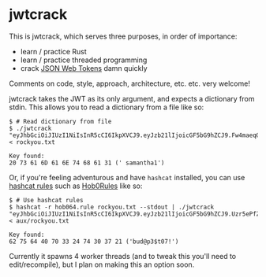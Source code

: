 # jwtcrack

This is jwtcrack, which serves three purposes, in order of importance:

- learn / practice Rust
- learn / practice threaded programming
- crack [JSON Web Tokens](https://tools.ietf.org/html/rfc7519) damn quickly

Comments on code, style, approach, architecture, etc. etc. very welcome!

jwtcrack takes the JWT as its only argument, and expects a dictionary from stdin.  This allows you to read a dictionary from a file like so:
```
$ # Read dictionary from file
$ ./jwtcrack "eyJhbGciOiJIUzI1NiIsInR5cCI6IkpXVCJ9.eyJzb21lIjoicGF5bG9hZCJ9.Fw4maeqOtL8pPwiI2_VzYBo4JQ91P1Ow3X3hNqx2wPg" < rockyou.txt 

Key found:
20 73 61 6D 61 6E 74 68 61 31 (' samantha1')
```

Or, if you're feeling adventurous and have `hashcat` installed, you can use [hashcat rules](https://hashcat.net/wiki/doku.php?id=rule_based_attack) such as [Hob0Rules](https://github.com/praetorian-inc/Hob0Rules) like so:
```
$ # Use hashcat rules
$ hashcat -r hob064.rule rockyou.txt --stdout | ./jwtcrack "eyJhbGciOiJIUzI1NiIsInR5cCI6IkpXVCJ9.eyJzb21lIjoicGF5bG9hZCJ9.Uzr5ePfZFgmvhMFYJ9WAYISmGLj7JE7SWO43OrfmcZM" < aux/rockyou.txt

Key found:
62 75 64 40 70 33 24 74 30 37 21 ('bud@p3$t07!')
```

Currently it spawns 4 worker threads (and to tweak this you'll need to edit/recompile), but I plan on making this an option soon.
